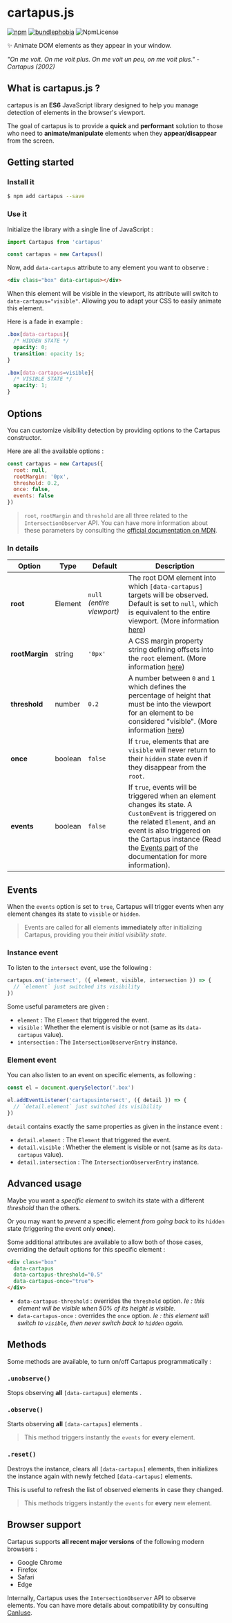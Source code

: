 # cartapus.js
[![npm](https://img.shields.io/npm/v/cartapus.svg)](https://www.npmjs.com/package/cartapus)
[![bundlephobia](https://img.shields.io/bundlephobia/minzip/cartapus?label=bundle%20size)](https://bundlephobia.com/result?p=cartapus)
![NpmLicense](https://img.shields.io/npm/l/cartapus.svg)

✨ Animate DOM elements as they appear in your window.

*"On me voit. On me voit plus. On me voit un peu, on me voit plus." - Cartapus (2002)*

## What is cartapus.js ?

cartapus is an **ES6** JavaScript library designed to help you manage detection of elements in the browser's viewport.

The goal of cartapus is to provide a **quick** and **performant** solution to those who need to **animate/manipulate** elements when they **appear/disappear** from the screen.

## Getting started

### Install it

```bash
$ npm add cartapus --save
```

### Use it

Initialize the library with a single line of JavaScript :

```javascript
import Cartapus from 'cartapus'

const cartapus = new Cartapus()
```

Now, add `data-cartapus` attribute to any element you want to observe :

```html
<div class="box" data-cartapus></div>
```

When this element will be visible in the viewport, its attribute will switch to `data-cartapus="visible"`. Allowing you to adapt your CSS to easily animate this element.

Here is a fade in example :

```css
.box[data-cartapus]{
  /* HIDDEN STATE */
  opacity: 0;
  transition: opacity 1s;
}

.box[data-cartapus=visible]{
  /* VISIBLE STATE */
  opacity: 1;
}
```

## Options

You can customize visibility detection by providing options to the Cartapus constructor.

Here are all the available options :

```javascript
const cartapus = new Cartapus({
  root: null,
  rootMargin: '0px',
  threshold: 0.2,
  once: false,
  events: false
})
```

> `root`, `rootMargin` and `threshold` are all three related to the `IntersectionObserver` API. You can have more information about these parameters by consulting the [official documentation on MDN](https://developer.mozilla.org/en-US/docs/Web/API/IntersectionObserver/IntersectionObserver).

### In details

|     Option     |    Type     | Default | Description |
| -------------- | ----------- | ------- | ----------- |
|    **root**    | Element | `null` *(entire viewport)*  | The root DOM element into which `[data-cartapus]` targets will be observed. Default is set to `null`, which is equivalent to the entire viewport. (More information [here](https://developer.mozilla.org/en-US/docs/Web/API/IntersectionObserver/root)) |
| **rootMargin** | string | `'0px'` | A CSS margin property string defining offsets into the `root` element. (More information [here](https://developer.mozilla.org/en-US/docs/Web/API/IntersectionObserver/rootMargin)) |
| **threshold**  | number | `0.2` | A number between `0` and `1` which defines the percentage of height that must be into the viewport for an element to be considered "visible". (More information [here](https://developer.mozilla.org/en-US/docs/Web/API/IntersectionObserver/thresholds)) |
| **once** | boolean | `false` | If `true`, elements that are `visible` will never return to their `hidden` state even if they disappear from the `root`. |
| **events** | boolean | `false` | If `true`, events will be triggered when an element changes its state. A `CustomEvent` is triggered on the related `Element`, and an event is also triggered on the Cartapus instance (Read the [Events part](#events) of the documentation for more information). |

## Events

When the `events` option is set to `true`, Cartapus will trigger events when any element changes its state to `visible` or `hidden`.

> Events are called for **all** elements **immediately** after initializing Cartapus, providing you their *initial visibility state*.

### Instance event

To listen to the `intersect` event, use the following :

```javascript
cartapus.on('intersect', ({ element, visible, intersection }) => {
  // `element` just switched its visibility
})
```

Some useful parameters are given :

- `element` : The `Element` that triggered the event.
- `visible` : Whether the element is visible or not (same as its `data-cartapus` value).
- `intersection` : The `IntersectionObserverEntry` instance.

### Element event

You can also listen to an event on specific elements, as following :

```javascript
const el = document.querySelector('.box')

el.addEventListener('cartapusintersect', ({ detail }) => {
  // `detail.element` just switched its visibility
})
```

`detail` contains exactly the same properties as given in the instance event :

- `detail.element` : The `Element` that triggered the event.
- `detail.visible` : Whether the element is visible or not (same as its `data-cartapus` value).
- `detail.intersection` : The `IntersectionObserverEntry` instance.

## Advanced usage

Maybe you want a *specific element* to switch its state with a different *threshold* than the others.

Or you may want to *prevent* a specific element *from going back* to its `hidden` state (triggering the event only **once**).

Some additional attributes are available to allow both of those cases, overriding the default options for this specific element :

```html
<div class="box"
  data-cartapus
  data-cartapus-threshold="0.5"
  data-cartapus-once="true">
</div>
```

- `data-cartapus-threshold` : overrides the `threshold` option. *Ie : this element will be visible when 50% of its height is visible.*
- `data-cartapus-once` : overrides the `once` option. *Ie : this element will switch to `visible`, then never switch back to `hidden` again.*

## Methods

Some methods are available, to turn on/off Cartapus programmatically :

### `.unobserve()`

Stops observing **all** `[data-cartapus]` elements
.

### `.observe()`

Starts observing **all** `[data-cartapus]` elements
.

> This method triggers instantly the `events` for **every** element.

### `.reset()`

Destroys the instance, clears all `[data-cartapus]` elements, then initializes the instance again with newly fetched `[data-cartapus]` elements.

This is useful to refresh the list of observed elements in case they changed.

> This methods triggers instantly the `events` for **every** new element.

## Browser support

Cartapus supports **all recent major versions** of the following modern browsers :

- Google Chrome
- Firefox
- Safari
- Edge

Internally, Cartapus uses the `IntersectionObserver` API to observe elements. You can have more details about compatibility by consulting [CanIuse](https://caniuse.com/#feat=intersectionobserver).
